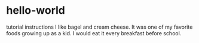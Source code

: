 # hello-world
tutorial instructions 
I like bagel and cream cheese. It was one of my favorite foods growing up as a kid. I would eat it every breakfast before school. 
